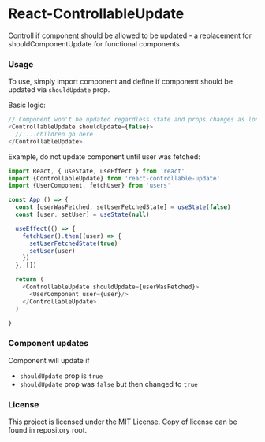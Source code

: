 # React-ControllableUpdate

Controll if component should be allowed to be updated - a replacement for shouldComponentUpdate for functional components

### Usage

To use, simply import component and define if component should be updated via `shouldUpdate` prop.

Basic logic:

```js
// Component won't be updated regardless state and props changes as long as shouldUpdate is false
<ControllableUpdate shouldUpdate={false}>
  // ...children go here
</ControllableUpdate>
```

Example, do not update component until user was fetched:

```js
import React, { useState, useEffect } from 'react'
import {ControllableUpdate} from 'react-controllable-update'
import {UserComponent, fetchUser} from 'users'

const App () => {
  const [userWasFetched, setUserFetchedState] = useState(false)
  const [user, setUser] = useState(null)

  useEffect(() => {
    fetchUser().then((user) => {
      setUserFetchedState(true)
      setUser(user)
    })
  }, [])

  return (
    <ControllableUpdate shouldUpdate={userWasFetched}>
      <UserComponent user={user}/>
    </ControllableUpdate>
  )

}
```

### Component updates

Component will update if

- `shouldUpdate` prop is `true`
- `shouldUpdate` prop was `false` but then changed to `true`

### License

This project is licensed under the MIT License. Copy of license can be found in repository root.
